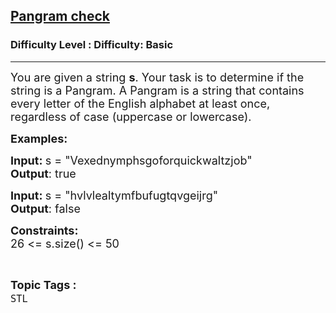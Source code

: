 <h2><a href="https://www.geeksforgeeks.org/problems/pangram-check--155158/1?page=1&difficulty=Basic&status=unsolved,attempted&sortBy=accuracy">Pangram check</a></h2><h3>Difficulty Level : Difficulty: Basic</h3><hr><div class="problems_problem_content__Xm_eO"><p><span style="font-size: 18px;">You are given a string <strong>s</strong>. Your task is to determine if the string is a Pangram. </span><span style="font-size: 18px;">A Pangram is a string that contains every letter of the English alphabet at least once, regardless of case (uppercase or lowercase).</span></p>
<p><span style="font-size: 18px;"><strong>Examples:</strong></span></p>
<p><span style="font-size: 18px;"><strong> Input:&nbsp;</strong>s = "Vexednymphsgoforquickwaltzjob"<br></span><span style="font-size: 18px;"><strong>Output</strong>: true</span></p>
<p><span style="font-size: 18px;"><strong>Input:&nbsp;</strong>s = "hvlvlealtymfbufugtqvgeijrg"<br><strong>Output</strong>: false</span></p>
<p><strong style="font-size: 18px;">Constraints:</strong><br style="font-size: 18px;"><span style="font-size: 18px;">26 &lt;= s.size() &lt;= 50</span></p></div><br><p><span style=font-size:18px><strong>Topic Tags : </strong><br><code>STL</code>&nbsp;